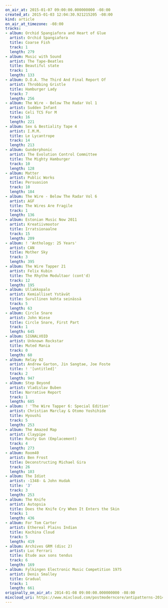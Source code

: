 ```yaml
---
on_air_at: 2015-01-07 09:00:00.000000000 -08:00
created_at: 2015-01-03 12:04:30.921215205 -08:00
kind: article
on_air_at_timezone: -08:00
tracks:
- album: Orchid Spangiafora and Heart of Glue
  artist: Orchid Spangiafora
  title: Coarse Fish
  track: 1
  length: 279
- album: Music with Sound
  artist: The Tape-Beatles
  title: Beautiful state
  track: 1
  length: 133
- album: D.O.A. The Third And Final Report Of
  artist: Throbbing Gristle
  title: Hamburger Lady
  track: 7
  length: 256
- album: The Wire - Below The Radar Vol 1
  artist: Sudden Infant
  title: Celi TCS For M
  track: 16
  length: 221
- album: Sex & Bestiality Tape 4
  artist: I.M.M.
  title: Le Lycantrope
  track: 14
  length: 213
- album: Gunderphonic
  artist: The Evolution Control Committee
  title: The Mighty Hamburger
  track: 10
  length: 128
- album: Matter
  artist: Public Works
  title: Persuasion
  track: 10
  length: 184
- album: The Wire - Below The Radar Vol 6
  artist: AGF
  title: The Wires Are Fragile
  track: 1
  length: 136
- album: Estonian Music Now 2011
  artist: Kreatiivmootor
  title: Irratsionaalne
  track: 15
  length: 209
- album: ! 'Anthology: 25 Years'
  artist: CAN
  title: Mother Sky
  track: 3
  length: 395
- album: The Wire Tapper 21
  artist: Felix Kubin
  title: The Rhythm Modultaor (cont'd)
  track: 12
  length: 195
- album: Ullakkopalo
  artist: Kemialliset Ystävät
  title: Surullinen kohta seinässä
  track: 5
  length: 63
- album: Circle Snare
  artist: John Wiese
  title: Circle Snare, First Part
  track: 1
  length: 645
- album: SIGNALVOID
  artist: Unknown Rockstar
  title: Muted Mania
  track: 0
  length: 60
- album: Relay 02
  artist: Andrew Garton, Jin Sangtae, Joe Foste
  title: ! '[untitled]'
  track: 2
  length: 947
- album: Step Beyond
  artist: Vladislav Buben
  title: Narrative Report
  track: 1
  length: 685
- album: ! 'The Wire Tapper 6: Special Edition'
  artist: Christian Marclay & Otomo Yoshihide
  title: Hyoushi
  track: 5
  length: 253
- album: The Amazed Map
  artist: Claypipe
  title: Rusty Gun (Emplacement)
  track: 4
  length: 273
- album: Room40
  artist: Ben Frost
  title: Deconstructing Michael Gira
  track: 26
  length: 103
- album: The Idiot
  artist: -1348- & John Hudak
  title: '3'
  track: 3
  length: 253
- album: The Knife
  artist: Autopsia
  title: Does the Knife Cry When It Enters the Skin
  track: 1
  length: 436
- album: For Tom Carter
  artist: Ethereal Plains Indian
  title: Kachina Cloud
  track: 5
  length: 419
- album: Archives GRM (disc 2)
  artist: Luc Ferrari
  title: Étude aux sons tendus
  track: 6
  length: 169
- album: Fylkingen Electronic Music Competition 1975
  artist: Denis Smalley
  title: Gradual
  track: 1
  length: 661
originally_on_air_at: 2014-01-08 09:00:00.000000000 -08:00
mixcloud_uri: https://www.mixcloud.com/postmoderncore/antipatterns-2014-01-08/
---
```

